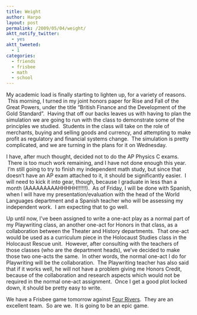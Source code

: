 ```yaml
---
title: Weight
author: Harpo
layout: post
permalink: /2009/05/04/weight/
aktt_notify_twitter:
  - yes
aktt_tweeted:
  - 1
categories:
  - friends
  - frisbee
  - math
  - school
---
```

My academic load is finally starting to lighten up, for a variety of reasons.  This morning, I turned in my joint honors paper for Rise and Fall of the Great Powers, under the title &#8220;British Finance and the Development of the Gold Standard&#8221;.  Having that off our backs leaves us with having to plan the simulation we are going to run with the class to demonstrate some of the principles we studied.  Students in the class will take on the role of merchants, buying and selling goods and currency, and attempting to make profit as regulatory and financial systems change.  The simulation is pretty complicated, and we are turning in the plans for it on Wednesday.

I have, after much thought, decided not to do the AP Physics C exams.  There is too much work remaining, and I have not done enough this year.  I&#8217;m still going to try to finish my independent math study, but since that doesn&#8217;t have an AP exam attached to it, it should be significantly easier.  I will need to kick it into gear, though, because I graduate in less than a month (AAAAAAAAAHHHHH!!!!!!).  As of Friday, I will be done with Spanish, when I will have my presentation/evaluation with the head of the World Languages department and a Spanish teacher who will be assessing my independent work.  I am expecting that to go well.

Up until now, I&#8217;ve been assigned to write a one-act play as a normal part of my Playwriting class, an another one-act for Honors in that class, as a collaboration between the Theater and History departments.  That one-act would be used as a curriculum piece in the Holocaust Studies class in the Holocaust Rescue unit.  However, after consulting with the teachers of those classes (who are the department heads), we&#8217;ve decided to make those two one-acts the same.  In other words, the normal one-act I do for Playwriting will be the collaboration.  The Playwriting teacher has also said that if it works well, he will not have a problem giving me Honors Credit, because of the collaboration and research aspects which would not be required in the normal one-act assignment.  Once I get a good plot locked down, it should be pretty easy to write.

We have a Frisbee game tomorrow against <a href="http://www.fourriverscharter.org/" target="_blank">Four Rivers</a>.  They are an excellent team.  So are we.  It is going to be an <span title="THE CHARTER SCHOOL SMACKDOWN!">epic game</span>.